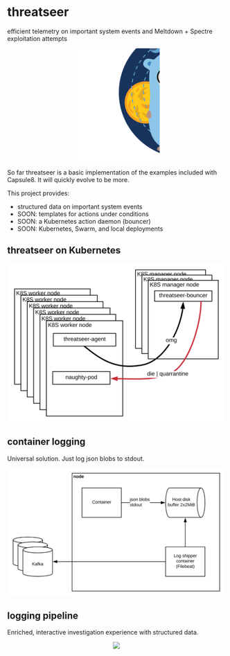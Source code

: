 # threatseer

efficient telemetry on important system events and Meltdown + Spectre exploitation attempts

<p align="center">
  <img src="img/gopher.svg" width="200"/>
</p>

So far threatseer is a basic implementation of the examples included with Capsule8. It will quickly evolve to be more.

This project provides:
- structured data on important system events
- SOON: templates for actions under conditions
- SOON: a Kubernetes action daemon (bouncer)
- SOON: Kubernetes, Swarm, and local deployments

## threatseer on Kubernetes


<p align="center">
  <img src="img/threatseer-arch.svg" width="500"/>
</p>

## container logging
Universal solution. Just log json blobs to stdout.

<p align="center">
  <img src="img/container-logging.svg" width="500"/>
</p>

## logging pipeline
Enriched, interactive investigation experience with structured data.

<p align="center">
  <img src="img/logging-pipeline.svg" width="500"/>
</p>
